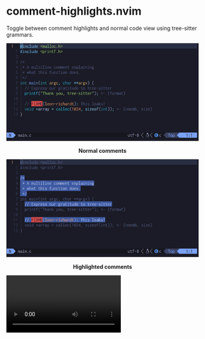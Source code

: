 # comment-highlights.nvim
Toggle between comment highlights and normal code view using tree-sitter grammars.

<p align="center">
    <img src="./assets/normal-comments.png">
</p>
<p align="center">
    <b>Normal comments</b>
</p>

<p align="center">
    <img src="./assets/highlighted-comments.png">
</p>
<p align="center">
    <b>Highlighted comments</b>
</p>

![Demo](./assets/demo_small.mp4)
